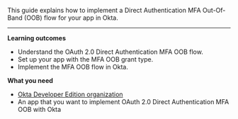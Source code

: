 <ApiLifecycle access="ea" />

This guide explains how to implement a Direct Authentication MFA Out-Of-Band (OOB) flow for your app in Okta.

---

**Learning outcomes**

* Understand the OAuth 2.0 Direct Authentication MFA OOB flow.
* Set up your app with the MFA OOB grant type.
* Implement the MFA OOB flow in Okta.

**What you need**

* [Okta Developer Edition organization](https://developer.okta.com/signup)
* An app that you want to implement OAuth 2.0 Direct Authentication MFA OOB with Okta

<ApiAmProdWarning />
